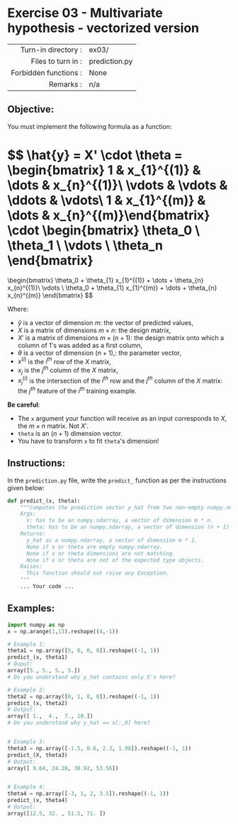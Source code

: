 # Exercise 03 - Multivariate hypothesis - vectorized version

|                         |                    |
| -----------------------:| ------------------ |
|   Turn-in directory :   |  ex03/             |
|   Files to turn in :    |  prediction.py     |
|   Forbidden functions : |  None              |
|   Remarks :             |  n/a               |

## Objective:
You must implement the following formula as a function:  

$$
\hat{y} = X' \cdot \theta = 
\begin{bmatrix} 
1 & x_{1}^{(1)} & \dots & x_{n}^{(1)}\\
\vdots & \vdots & \ddots & \vdots\\
1 & x_{1}^{(m)} & \dots &  x_{n}^{(m)}\end{bmatrix}
\cdot
\begin{bmatrix}
\theta_0 \\ 
\theta_1 \\
\vdots \\
\theta_n
\end{bmatrix} 
= 
\begin{bmatrix} 
\theta_0 + \theta_{1} x_{1}^{(1)} + \dots + \theta_{n} x_{n}^{(1)}\\ 
\vdots \\ 
\theta_0 + \theta_{1} x_{1}^{(m)} + \dots + \theta_{n} x_{n}^{(m)}
\end{bmatrix}
$$

Where:
- $\hat{y}$ is a vector of dimension $m$: the vector of predicted values,
- $X$ is a matrix of dimensions $m \times n$: the design matrix,
- $X'$ is a matrix of dimensions $m \times (n + 1)$: the design matrix onto which a column of $1$'s was added as a first column,
- $\theta$ is a vector of dimension $(n + 1)$,\: the parameter vector,
- $x^{(i)}$ is the $i^{th}$ row of the $X$ matrix,
- $x_{j}$ is the $j^{th}$ column of the $X$ matrix,
- $x_j^{(i)}$ is the intersection of the $i^{th}$ row and the $j^{th}$ column of the $X$ matrix: the $j^{th}$ feature of the $i^{th}$ training example.


**Be careful**:
- The `x` argument your function will receive as an input corresponds to $X$, the $m \times n$ matrix. Not $X'$. 
- `theta` is an $(n + 1)$ dimension vector. 
- You have to transform `x` to fit `theta`'s dimension!


## Instructions:
In the `prediction.py` file, write the `predict_` function as per the instructions given below:
```python
def predict_(x, theta):
    """Computes the prediction vector y_hat from two non-empty numpy.ndarray.
    Args:
      x: has to be an numpy.ndarray, a vector of dimension m * n.
      theta: has to be an numpy.ndarray, a vector of dimension (n + 1) * 1.
    Returns:
      y_hat as a numpy.ndarray, a vector of dimension m * 1.
      None if x or theta are empty numpy.ndarray.
      None if x or theta dimensions are not matching.
      None if x or theta are not of the expected type objects.
    Raises:
      This function should not raise any Exception.
    """
    ... Your code ...
```

## Examples:
```python
import numpy as np
x = np.arange(1,13).reshape((4,-1))

# Example 1:
theta1 = np.array([5, 0, 0, 0]).reshape((-1, 1))
predict_(x, theta1)
# Ouput:
array([5., 5., 5., 5.])
# Do you understand why y_hat contains only 5's here?  

# Example 2:
theta2 = np.array([0, 1, 0, 0]).reshape((-1, 1))
predict_(x, theta2)
# Output:
array([ 1.,  4.,  7., 10.])
# Do you understand why y_hat == x[:,0] here?  


# Example 3:
theta3 = np.array([-1.5, 0.6, 2.3, 1.98]).reshape((-1, 1))
predict_(X, theta3)
# Output:
array([ 9.64, 24.28, 38.92, 53.56])


# Example 4:
theta4 = np.array([-3, 1, 2, 3.5]).reshape((-1, 1))
predict_(x, theta4)
# Output:
array([12.5, 32. , 51.5, 71. ])
```